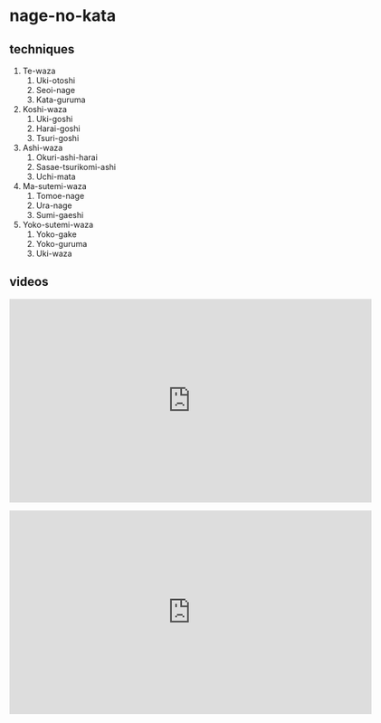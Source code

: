# nage-no-kata

## techniques

1. Te-waza
   1. Uki-otoshi
   2. Seoi-nage
   3. Kata-guruma
2. Koshi-waza
   1. Uki-goshi
   2. Harai-goshi
   3. Tsuri-goshi
3. Ashi-waza
   1. Okuri-ashi-harai
   2. Sasae-tsurikomi-ashi
   3. Uchi-mata
4. Ma-sutemi-waza
   1. Tomoe-nage
   2. Ura-nage
   3. Sumi-gaeshi
5. Yoko-sutemi-waza
   1. Yoko-gake
   2. Yoko-guruma
   3. Uki-waza

## videos

<iframe width="640" height="360" src="https://www.youtube-nocookie.com/embed/YOcVfmmMBLY?si=8jWtB6iUo8pygmsd" title="YouTube video player" frameborder="0" allow="accelerometer; autoplay; clipboard-write; encrypted-media; gyroscope; picture-in-picture; web-share" allowfullscreen></iframe>

<iframe width="640" height="360" src="https://www.youtube.com/embed/m3XzJFuWwss" title="Kodokan&#39;s Nage-no-Kata" frameborder="0" allow="accelerometer; autoplay; clipboard-write; encrypted-media; gyroscope; picture-in-picture; web-share" allowfullscreen></iframe>

[textbook]: http://kodokanjudoinstitute.org/en/docs/Kata%20textbook%20Nage%20no%20Kata%202nd%2020150415.pdf

<style>
    iframe {
        display: block;
        margin: 0 auto;
        margin-bottom: 1em;
    }
</style>
